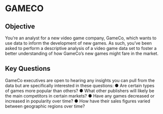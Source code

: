 # GAMECO

## Objective

You’re an analyst for a new video game company, GameCo, which wants to use data to inform the development of new games. As such, you’ve been asked to perform a descriptive analysis of a video game data set to foster a better understanding of how GameCo’s new games might fare in the market.

## Key Questions

GameCo executives are open to hearing any insights you can pull from the data but are specifically interested in these questions:
● Are certain types of games more popular than others?
● What other publishers will likely be the main competitors in certain markets?
● Have any games decreased or increased in popularity over time?
● How have their sales figures varied between geographic regions over time?




